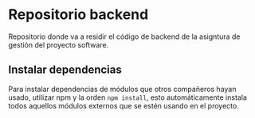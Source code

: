 # Repositorio backend 
Repositorio donde va a residir el código de backend de la asigntura de gestión del  proyecto software.
## Instalar dependencias
Para instalar dependencias de módulos que otros compañeros hayan usado, utilizar npm y la orden `npm install`, esto automáticamente instala todos aquellos módulos externos que se estén usando en el proyecto.


